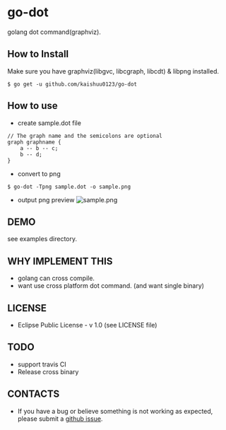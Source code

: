 # go-dot

golang dot command(graphviz).

## How to Install

Make sure you have graphviz(libgvc, libcgraph, libcdt) & libpng installed.

```
$ go get -u github.com/kaishuu0123/go-dot
```

## How to use

* create sample.dot file

```
// The graph name and the semicolons are optional
graph graphname {
    a -- b -- c;
    b -- d;
}
```

* convert to png

```
$ go-dot -Tpng sample.dot -o sample.png
```

* output png preview
![sample.png](https://github.com/kaishuu0123/go-dot/sample.png)

## DEMO

see examples directory.

## WHY IMPLEMENT THIS

* golang can cross compile.
* want use cross platform dot command. (and want single binary)

## LICENSE

* Eclipse Public License - v 1.0 (see LICENSE file)

## TODO

* support travis CI
* Release cross binary

## CONTACTS

* If you have a bug or believe something is not working as expected, please submit a [github issue](https://github.com/kaishuu0123/go-dot).
